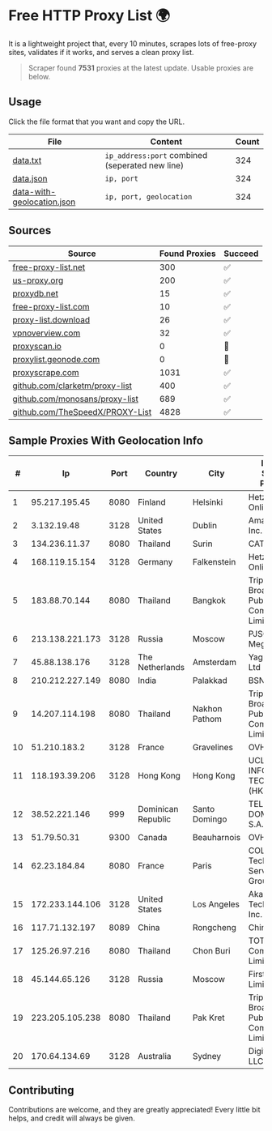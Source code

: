 
# Free HTTP Proxy List 🌍

It is a lightweight project that, every 10 minutes, scrapes lots of free-proxy sites, validates if it works, and serves a clean proxy list.


> Scraper found **7531** proxies at the latest update. Usable proxies are below.

## Usage

Click the file format that you want and copy the URL.


|File|Content|Count|
|----|-------|-----|
|[data.txt](https://raw.githubusercontent.com/themiralay/Proxy-List-World/master/data.txt)|`ip_address:port` combined (seperated new line)|324|
|[data.json](https://raw.githubusercontent.com/themiralay/Proxy-List-World/master/data.json)|`ip, port`|324|
|[data-with-geolocation.json](https://raw.githubusercontent.com/themiralay/Proxy-List-World/master/data-with-geolocation.json)|`ip, port, geolocation`|324|

## Sources

|Source|Found Proxies|Succeed|
|------|-------------|-------|
|[free-proxy-list.net](https://free-proxy-list.net)|300|✅|
|[us-proxy.org](https://www.us-proxy.org)|200|✅|
|[proxydb.net](http://proxydb.net)|15|✅|
|[free-proxy-list.com](https://free-proxy-list.com/?page=&port=&type%5B%5D=http&type%5B%5D=https&up_time=0&search=Search)|10|✅|
|[proxy-list.download](https://www.proxy-list.download/HTTP)|26|✅|
|[vpnoverview.com](https://vpnoverview.com/privacy/anonymous-browsing/free-proxy-servers)|32|✅|
|[proxyscan.io](https://www.proxyscan.io)|0|🚫|
|[proxylist.geonode.com](https://proxylist.geonode.com/api/proxy-list?limit=300&page=1&sort_by=lastChecked&sort_type=desc&protocols=http,https)|0|🚫|
|[proxyscrape.com](https://api.proxyscrape.com/v2/?request=displayproxies&protocol=http&timeout=10000&country=all&ssl=all&anonymity=all)|1031|✅|
|[github.com/clarketm/proxy-list](https://raw.githubusercontent.com/clarketm/proxy-list/master/proxy-list-raw.txt)|400|✅|
|[github.com/monosans/proxy-list](https://raw.githubusercontent.com/monosans/proxy-list/main/proxies/http.txt)|689|✅|
|[github.com/TheSpeedX/PROXY-List](https://raw.githubusercontent.com/TheSpeedX/PROXY-List/master/http.txt)|4828|✅|


## Sample Proxies With Geolocation Info

|#|Ip|Port|Country|City|Internet Service Provider|
|-|--|----|-------|----|-------------------------|
|1|95.217.195.45|8080|Finland|Helsinki|Hetzner Online GmbH|
|2|3.132.19.48|3128|United States|Dublin|Amazon.com, Inc.|
|3|134.236.11.37|8080|Thailand|Surin|CAT-BB|
|4|168.119.15.154|3128|Germany|Falkenstein|Hetzner Online GmbH|
|5|183.88.70.144|8080|Thailand|Bangkok|Triple T Broadband Public Company Limited|
|6|213.138.221.173|3128|Russia|Moscow|PJSC MegaFon|
|7|45.88.138.176|3128|The Netherlands|Amsterdam|Yaglom Labs Ltd|
|8|210.212.227.149|8080|India|Palakkad|BSNL Internet|
|9|14.207.114.198|8080|Thailand|Nakhon Pathom|Triple T Broadband Public Company Limited|
|10|51.210.183.2|3128|France|Gravelines|OVH SAS|
|11|118.193.39.206|3128|Hong Kong|Hong Kong|UCLOUD INFORMATION TECHNOLOGY (HK) LIMITED|
|12|38.52.221.146|999|Dominican Republic|Santo Domingo|TELECABLE DOMINICANO, S.A.|
|13|51.79.50.31|9300|Canada|Beauharnois|OVH SAS|
|14|62.23.184.84|8080|France|Paris|COLT Technology Services Group Limited|
|15|172.233.144.106|3128|United States|Los Angeles|Akamai Technologies, Inc.|
|16|117.71.132.197|8089|China|Rongcheng|Chinanet|
|17|125.26.97.216|8080|Thailand|Chon Buri|TOT Public Company Limited|
|18|45.144.65.126|3128|Russia|Moscow|First Server Limited|
|19|223.205.105.238|8080|Thailand|Pak Kret|Triple T Broadband Public Company Limited|
|20|170.64.134.69|3128|Australia|Sydney|DigitalOcean, LLC|



## Contributing

Contributions are welcome, and they are greatly appreciated! Every
little bit helps, and credit will always be given.

